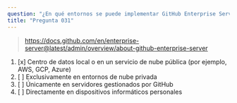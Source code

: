 ```yaml
---
question: "¿En qué entornos se puede implementar GitHub Enterprise Server?"
title: "Pregunta 031"
---
```


> https://docs.github.com/en/enterprise-server@latest/admin/overview/about-github-enterprise-server
1. [x] Centro de datos local o en un servicio de nube pública (por ejemplo, AWS, GCP, Azure)
1. [ ] Exclusivamente en entornos de nube privada
1. [ ] Únicamente en servidores gestionados por GitHub
1. [ ] Directamente en dispositivos informáticos personales
